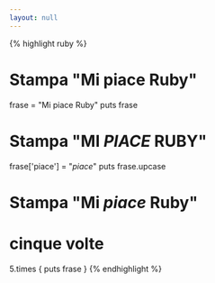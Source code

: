 ```yaml
---
layout: null
---
```


{% highlight ruby %}
# Stampa "Mi piace Ruby"
frase = "Mi piace Ruby"
puts frase

# Stampa "MI *PIACE* RUBY"
frase['piace'] = "*piace*"
puts frase.upcase

# Stampa "Mi *piace* Ruby"
# cinque volte
5.times { puts frase }
{% endhighlight %}
